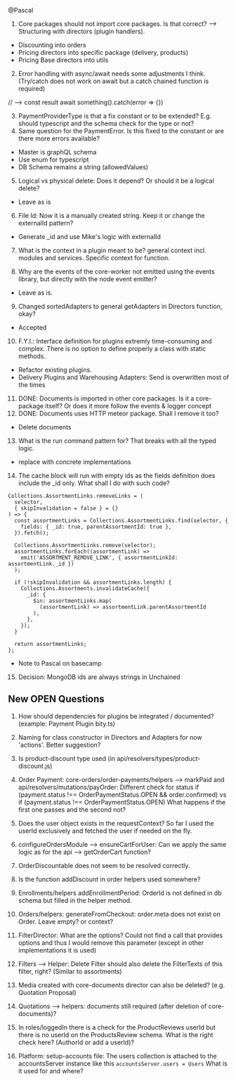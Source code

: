 @Pascal

1. Core packages should not import core packages. Is that correct? --> Structuring with directors (plugin handlers).

- Discounting into orders
- Pricing directors into specific package (delivery, products)
- Pricing Base directors into utils


2. Error handling with async/await needs some adjustments I think. (Try/catch does not work on await but a catch chained function is required)

// --> const result await something().catch(error => {})


3. PaymentProviderType is that a fix constant or to be extended? E.g. should typescript and the schema check for the type or not?
4. Same question for the PaymentError. Is this fixed to the constant or are there more errors available?

- Master is graphQL schema
- Use enum for typescript
- DB Schema remains a string (allowedValues)


5. Logical vs physical delete: Does it depend? Or should it be a logical delete?
- Leave as is 

6. File Id: Now it is a manually created string. Keep it or change the externalId pattern?
- Generate _id and use Mike's logic with externalId

7. What is the context in a plugin meant to be? general context incl. modules and services. Specific context for function.


8. Why are the events of the core-worker not emitted using the events library, but directly with the node event emitter?

- Leave as is.

9. Changed sortedAdapters to general getAdapters in Directors function, okay?

- Accepted

10. F.Y.I.: Interface definition for plugins extremly time-consuming and complex. There is no option to define properly a class with static methods.

- Refactor existing plugins.
- Delivery Plugins and Warehousing Adapters: Send is overwritten most of the times

11. DONE: Documents is imported in other core packages. Is it a core-package itself? Or does it more follow the events & logger concept
12. DONE: Documents uses HTTP meteor package. Shall I remove it too?
- Delete documents

13. What is the run command pattern for? That breaks with all the typed logic.
- replace with concrete implementations

14. The cache block will run with empty ids as the fields definition does include the _id only. What shall I do with such code?

```
Collections.AssortmentLinks.removeLinks = (
  selector,
  { skipInvalidation = false } = {}
) => {
  const assortmentLinks = Collections.AssortmentLinks.find(selector, {
    fields: { _id: true, parentAssortmentId: true },
  }).fetch();

  Collections.AssortmentLinks.remove(selector);
  assortmentLinks.forEach((assortmentLink) =>
    emit('ASSORTMENT_REMOVE_LINK', { assortmentLinkId: assortmentLink._id })
  );

  if (!skipInvalidation && assortmentLinks.length) {
    Collections.Assortments.invalidateCache({
      _id: {
        $in: assortmentLinks.map(
          (assortmentLink) => assortmentLink.parentAssortmentId
        ),
      },
    });
  }

  return assortmentLinks;
};
```

- Note to Pascal on basecamp

15. Decision: MongoDB ids are always strings in Unchained



## New OPEN Questions

1. How should dependencies for plugins be integrated / documented? (example: Payment Plugin bity.ts)

2. Naming for class constructor in Directors and Adapters for now 'actions'. Better suggestion?

3. Is product-discount type used (in api/resolvers/types/product-discount.js)

4. Order Payment: core-orders/order-payments/helpers --> markPaid and api/resolvers/mutations/payOrder: Different check for status
  if (payment.status !== OrderPaymentStatus.OPEN && order.confirmed)  vs
  if (payment.status !== OrderPaymentStatus.OPEN)
What happens if the first one passes and the second not?

5. Does the user object exists in the requestContext? So far I used the userId exclusively and fetched the user if needed on the fly.

6. configureOrdersModule --> ensureCartForUser: Can we apply the same logic as for the api --> getOrderCart function?

7. OrderDiscountable does not seem to be resolved correctly.

8. Is the function addDiscount in order helpers used somewhere?

9. Enrollments/helpers addEnrollmentPeriod: OrderId is not defined in db schema but filled in the helper method.

10. Orders/helpers: generateFromCheckout: order.meta does not exist on Order. Leave empty? or context?

11. FilterDirector: What are the options? Could not find a call that provides options and thus I would remove this parameter (except in other implementations it is used)

12. Filters --> Helper: Delete Filter should also delete the FilterTexts of this filter, right? (Similar to assortments)

13. Media created with core-documents director can also be deleted? (e.g. Quotation Proposal)

14. Quotations --> helpers: documents still required (after deletion of core-documents)?

15. In roles/loggedIn there is a check for the ProductReviews userId but there is no userId on the ProductsReview schema. What is the right check here? (AuthorId or add a userId)?

16. Platform: setup-accounts file: The users collection is attached to the accountsServer instance like this `accountsServer.users = Users` What is it used for and where?